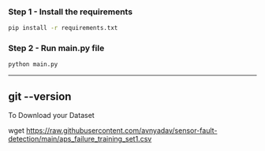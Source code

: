 ### Step 1 - Install the requirements

```bash
pip install -r requirements.txt
```

### Step 2 - Run main.py file

```bash
python main.py
```
---
git --version
---

To Download your Dataset

wget https://raw.githubusercontent.com/avnyadav/sensor-fault-detection/main/aps_failure_training_set1.csv

